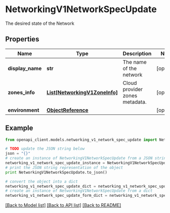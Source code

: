 # NetworkingV1NetworkSpecUpdate

The desired state of the Network

## Properties
Name | Type | Description | Notes
------------ | ------------- | ------------- | -------------
**display_name** | **str** | The name of the network | [optional] 
**zones_info** | [**List[NetworkingV1ZoneInfo]**](NetworkingV1ZoneInfo.md) | Cloud provider zones metadata. | [optional] 
**environment** | [**ObjectReference**](ObjectReference.md) |  | [optional] 

## Example

```python
from openapi_client.models.networking_v1_network_spec_update import NetworkingV1NetworkSpecUpdate

# TODO update the JSON string below
json = "{}"
# create an instance of NetworkingV1NetworkSpecUpdate from a JSON string
networking_v1_network_spec_update_instance = NetworkingV1NetworkSpecUpdate.from_json(json)
# print the JSON string representation of the object
print NetworkingV1NetworkSpecUpdate.to_json()

# convert the object into a dict
networking_v1_network_spec_update_dict = networking_v1_network_spec_update_instance.to_dict()
# create an instance of NetworkingV1NetworkSpecUpdate from a dict
networking_v1_network_spec_update_form_dict = networking_v1_network_spec_update.from_dict(networking_v1_network_spec_update_dict)
```
[[Back to Model list]](../ccloud/README.md#documentation-for-models) [[Back to API list]](../ccloud/README.md#documentation-for-api-endpoints) [[Back to README]](../ccloud/README.md)


